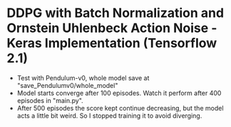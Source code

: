 # DDPG with Batch Normalization and Ornstein Uhlenbeck Action Noise - Keras Implementation (Tensorflow 2.1)
- Test with Pendulum-v0, whole model save at "save_Pendulumv0/whole_model"
- Model starts converge after 100 episodes. Watch it perform after 400 episodes in "main.py".
- After 500 episodes the score kept continue decreasing, but the model acts a little bit weird. So I stopped training it to avoid diverging.

